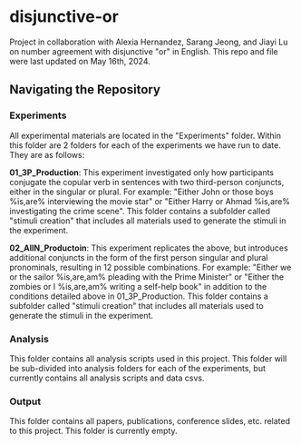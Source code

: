 # disjunctive-or
Project in collaboration with Alexia Hernandez, Sarang Jeong, and Jiayi Lu on number agreement with disjunctive "or" in English. This repo and file were last updated on May 16th, 2024.

## Navigating the Repository

### Experiments

All experimental materials are located in the "Experiments" folder. Within this folder are 2 folders for each of the experiments we have run to date. They are as follows:

**01_3P_Production**: This experiment investigated only how participants conjugate the copular verb in sentences with two third-person conjuncts, either in the singular or plural. For example: "Either John or those boys %is,are% interviewing the movie star" or "Either Harry or Ahmad %is,are% investigating the crime scene". This folder contains a subfolder called "stimuli creation" that includes all materials used to generate the stimuli in the experiment.

**02_AllN_Productoin**: This experiment replicates the above, but introduces additional conjuncts in the form of the first person singular and plural pronominals, resulting in 12 possible combinations. For example: "Either we or the sailor %is,are,am% pleading with the Prime Minister" or "Either the zombies or I %is,are,am% writing a self-help book" in addition to the conditions detailed above in 01_3P_Production. This folder contains a subfolder called "stimuli creation" that includes all materials used to generate the stimuli in the experiment.

### Analysis

This folder contains all analysis scripts used in this project. This folder will be sub-divided into analysis folders for each of the experiments, but currently contains all analysis scripts and data csvs.

### Output

This folder contains all papers, publications, conference slides, etc. related to this project. This folder is currently empty.
